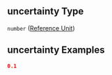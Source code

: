 ## uncertainty Type

`number` ([Reference Unit](iea43_wra_data_model-properties-measurement-location-measurement-location-properties-measurement-point-measurement-point-properties-sensor-sensor-properties-calibration-calibration-properties-calibration-calibration-properties-reference-unit-1.md))

## uncertainty Examples

```json
0.1
```
